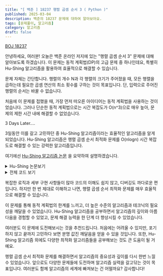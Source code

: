 ```yaml
---
title: "[ 백준 ] 18237 행렬 곱셈 순서 3 ( Python )"
published: 2025-03-04
description: 백준의 18237 문제에 대하여 알아보아요.
tags: [문제풀이, 알고리즘]
category: 알고리즘
draft: false
---
```


[BOJ 18237](https://www.acmicpc.net/problem/18237)

안녕하세요, 여러분! 오늘은 백준 온라인 저지에 있는 "행렬 곱셈 순서 3" 문제에 대해 알아보도록 하겠습니다. 이 문제는 동적 계획법(DP)의 고급 문제 중 하나인데요, 특별히 Hu-Shing 알고리즘을 활용하여 효율적으로 해결할 수 있습니다.

문제 자체는 간단합니다. 행렬의 개수 N과 각 행렬의 크기가 주어졌을 때, 모든 행렬을 곱하는데 필요한 곱셈 연산의 최소 횟수를 구하는 것이 목표입니다. 단, 입력으로 주어진 행렬의 순서는 바꿀 수 없습니다.

처음에 이 문제를 접했을 때, 가장 먼저 떠오른 아이디어는 동적 계획법을 사용하는 것이었습니다. 그러나 단순한 동적 계획법으로는 시간 복잡도가 O(n^3)으로 매우 높아, 문제의 제한 시간 내에 해결할 수 없었습니다.

3 Days Later....

3일동안 이를 갈고 고민하던 중 Hu-Shing 알고리즘이라는 효율적인 알고리즘을 알게 되었습니다. Hu-Shing 알고리즘은 행렬 곱셈 순서 최적화 문제를 O(nlogn) 시간 복잡도로 해결할 수 있는 강력한 알고리즘입니다.

여기에선 [Hu-Shing 알고리즘 논문](http://i.stanford.edu/pub/cstr/reports/cs/tr/81/875/CS-TR-81-875.pdf) 을 요약하여 설명하겠습니다.

<details>
<summary>Hu-Shing 논문보기</summary>
<div markdown="1">
우선 행렬 곱셈 순서 최적화 문제를 볼록 다각형 분할 문제로 변환하는 과정을 자세히 살펴보겠습니다. $n$개의 행렬 $M_1, M_2, \ldots, M_n$이 주어졌을 때, $M_i$는 $r_{i-1} \times r_i$ 크기의 행렬입니다. 이들을 곱하는 순서에 따라 연산량이 달라지게 되는데, 최적의 곱셈 순서를 찾는 것이 목표입니다.

저자들은 이를 위해 각 행렬을 하나의 변으로 갖는 볼록 다각형을 생각합니다. 예를 들어 행렬이 3개라면 삼각형, 4개라면 사각형이 대응됩니다. 이 때 꼭지점 $i$에는 $r_i$라는 가중치가 부여되며, 다각형의 변은 행렬의 크기 정보를 담고 있게 됩니다.

이제 원래 문제는 이 다각형을 대각선으로 적절히 분할하는 문제로 바뀌게 됩니다. 분할된 하나의 삼각형은 두 행렬의 곱을 의미하며, 삼각형의 cost는 두 행렬을 곱할 때 필요한 연산량에 해당합니다. 전체 분할의 cost, 즉 모든 삼각형의 cost 합은 행렬 곱셈에 필요한 총 연산량과 같아집니다. 따라서 분할의 cost를 최소화하는 것이 곧 최적의 행렬 곱셈 순서를 찾는 것과 동치가 됩니다.

이 변환의 정당성은 귀납법을 통해 증명됩니다 (보조정리 1). 우선 행렬이 2개일 때 성립함은 자명합니다. 행렬 2개의 곱은 삼각형 하나로 표현되고, 곱셈 연산량과 삼각형의 cost가 정확히 일치합니다.

이제 $k$개의 행렬에 대해 변환이 성립한다고 가정하고 $k+1$개의 행렬에 대해 생각해봅시다. $k+1$개의 행렬을 최적으로 곱하는 순서는 항상 어떤 위치 $p$ $(1 \leq p \leq k)$에서 두 부분으로 나눌 수 있을 것입니다. 즉, 앞의 $p$개 행렬의 곱과 뒤의 $k+1-p$개 행렬의 곱을 계산한 뒤 이 둘을 곱하는 꼴이 되어야 최적이 될 수 있습니다:

$$M = (M_1 \times M_2 \times \cdots \times M_p) \times (M_{p+1} \times \cdots \times M_{k+1})$$

이는 볼록 다각형으로도 동일하게 해석할 수 있습니다. $V_1$-$V_2$-$\ldots$-$V_p$로 이어지는 $p$각형과 $V_p$-$\ldots$-$V_{k+1}$로 이어지는 $(k-p+2)$각형은 각각 최적 분할 상태에 있을 것이고, 최종적으로는 $V_1$과 $V_p$를 연결하는 대각선으로 전체를 두 부분으로 나눌 때 최적이 될 것입니다.

$V_1$-$V_p$를 연결하는 대각선, 즉 가장 마지막에 곱해지는 삼각형의 cost는 다음과 같이 계산됩니다:

- $p$각형의 최적 분할 cost ($= C(w_1, w_2, \ldots, w_p)$): 앞 $p$개 행렬의 최적 곱셈 연산량
- $(k-p+2)$각형의 최적 분할 cost ($= C(w_p, \ldots, w_k, w_{k+1})$): 뒤 $k+1-p$개 행렬의 최적 곱셈 연산량
- 1차원 벡터 $r_0 \times r_p$와 $r_p \times r_k$로 이루어진 두 행렬의 곱셈 연산량: $w_1 w_p w_{k+1}$

따라서 전체 $(k+1)$각형의 최적 분할 cost는 $k+1$개 행렬의 최적 곱셈 연산량과 정확히 일치하게 되어 귀납 증명이 완료됩니다:

$$C(w_1, w_2, \ldots, w_{k+1}) = C(w_1, w_2, \ldots, w_p) + C(w_p, \ldots, w_k, w_{k+1}) + w_1 w_p w_{k+1}$$

이 변환을 통해 우리는 이제 행렬 대신 볼록 다각형만 생각하면 됩니다. 볼록 다각형을 '어떻게 삼각형으로 분할할 때 cost의 합이 최소가 되는가'라는 형태로 문제가 바뀐 것입니다. 저자들은 이를 '볼록 다각형 최적 분할 문제 (Optimum Convex Polygon Partitioning Problem)'이라 명명하고, 이에 대한 최적해의 특성을 규명하고자 합니다.

첫째로 증명하는 것은 임의의 최적분할은 항상 적어도 두 개의 이등변 삼각형 (한 변을 공유하는 삼각형 쌍)을 포함한다는 것입니다 (정리 1). 이를 위해 모든 꼭지점의 차수, 즉 꼭지점에 연결된 변과 대각선의 수를 분석합니다.

볼록 $n$각형은 $n$개의 변과 $n-3$개의 대각선으로 분할됩니다. 따라서 꼭지점의 차수 합은 $2n + 2(n-3) = 4n-6$이 되어야 합니다. 만약 이등변 삼각형이 없다고 가정하면, 분할에 참여하는 모든 삼각형은 세 꼭지점의 차수가 3 이상이어야 합니다. 이는 $n-2$개의 삼각형에 $3(n-2)$개 이상의 차수가 필요하다는 뜻인데, 이는 앞서 계산한 전체 차수의 합 $4n-6$과 모순됩니다 ($n > 3$일 때 $3(n-2) > 4n-6$). 따라서 임의의 최적분할은 반드시 한 변을 공유하는, 즉 차수가 2인 꼭지점을 갖는 삼각형 쌍을 포함해야만 합니다.

다음으로 저자들은 꼭지점들을 크기 순서대로 $V_1, V_2, \ldots, V_n$이라 명명하고, 볼록 $n$각형의 최적분할은 항상 $V_1$-$V_2$와 $V_1$-$V_3$의 변 (또는 대각선)을 포함함을 증명합니다 (정리 2). 이는 정리 1에서처럼 이등변 삼각형의 존재성을 보장하는 결과입니다. 즉, 가장 작은 꼭지점 $V_1$을 기준으로 그 다음으로 작은 $V_2$와 $V_3$가 반드시 연결되어야 한다는 의미입니다.

증명은 귀납법으로 이뤄집니다. 우선 $V_2$ 또는 $V_3$가 이등변 삼각형을 이루는 경우라면 당연히 $V_1$-$V_2$ 또는 $V_1$-$V_3$가 최적분할에 포함되어야 합니다. 이때 $V_1$이 아닌 다른 꼭지점이 차수 2를 갖는다면, 해당 꼭지점을 분리해 내어도 $V_1$-$V_2$ 또는 $V_1$-$V_3$ 연결이 보존됨을 쉽게 보일 수 있습니다 (귀납 가정).

한편 $V_1$과 $V_2$ (또는 $V_3$) 둘 다 차수 2를 갖는 경우라면, $V_1$-$V_2$ (또는 $V_1$-$V_3$) 대신 다른 대각선을 연결하는 것은 최적성을 해친다는 사실을 증명할 수 있습니다. 대각선을 연결하되 비용은 그대로 유지하려면 꼭지점 가중치가 같아야 하는데, 이는 $V_1$이 최소 가중치를 갖는다는 조건에 모순되기 때문입니다. 따라서 $V_1$-$V_2$와 $V_1$-$V_3$는 반드시 최적분할에 포함되어야 합니다.

위의 결과들을 바탕으로, 저자들은 특별한 형태의 최적분할인 'fan'과 'monotone polygon'에 대해 살펴봅니다. Fan은 한 꼭지점에서 다른 모든 꼭지점으로 연결된 대각선 집합을 말하며, monotone polygon은 꼭지점 가중치가 단조 증가하다가 단조 감소하는 볼록 다각형입니다. 이들은 이후 O($n \log n$) 알고리즘을 설계하는 데 핵심적인 역할을 합니다.

이제 Part II로 넘어가 Hu-Shing 알고리즘의 실제 동작 과정을 자세히 살펴보겠습니다. 알고리즘의 주요 아이디어는 다음과 같습니다:

1. 주어진 볼록 다각형에 대해 모든 '후보 h-arc'를 찾는다 (h-arc의 정의는 뒤에서 다룸).
2. 각 h-arc에 대해 그 arc를 포함하는 부분다각형의 최적분할을 구한다.
   - 부분다각형을 h-arc로 둘로 나누고, 각 부분에 대해 재귀적으로 최적분할을 구한다.
   - 이 때 두 부분다각형에 대한 최적해를 합치면 원래 부분다각형의 최적해가 된다.
3. 전체 다각형의 최적해는 루트 h-arc에 대한 부분다각형의 최적해와 같다.

여기서 h-arc (horizontal arc)란, $V_a$-$V_b$-$V_c$-$V_d$ 순서의 꼭지점에 대해 다음 조건을 만족하는 대각선 $V_a$-$V_c$를 말합니다 (정리 3):

$$\frac{1}{w_a} + \frac{1}{w_d} \leq \frac{1}{w_b} + \frac{1}{w_c}$$

이러한 h-arc들은 서로 교차하지 않으며, 최적분할에 포함될 가능성이 높은 대각선들입니다. 따라서 h-arc들만 고려하면 탐색 범위를 크게 줄일 수 있습니다.

알고리즘의 첫 단계에서는 one-sweep 방법으로 모든 h-arc를 추출합니다. 볼록 다각형의 꼭지점을 시계방향으로 한 바퀴 순회하면서, 스택을 이용해 h- arc 조건을 만족하는 대각선을 찾아내는 것입니다. 이 과정에서 중요한 것은 현재 처리 중인 꼭지점과 스택에 저장된 마지막 두 꼭지점만 보면 된다는 점입니다. 새로운 꼭지점을 스택에 추가하되, 추가 직전에 h-arc 조건을 검사하여 필요한 대각선만 골라내는 방식으로 동작합니다. 이렇게 하면 O($n$)에 모든 h-arc를 구할 수 있습니다.

다음으로, 추출된 h-arc들 간의 포함관계를 분석하여 트리 구조로 정리합니다. 이를 arc-tree라 부르는데, 루트는 전체 다각형에 대응되고 리프는 각각의 h-arc에 대응됩니다. 즉, arc-tree의 각 노드는 h-arc 하나와 그에 의해 둘로 나뉘는 부분다각형을 표현하게 됩니다. 이 트리의 구축에는 각 h-arc의 꼭지점 번호 범위를 비교하는 과정이 필요하므로 O($n \log n$)이 소요됩니다.

이제 arc-tree의 리프에서 루트로 향하는 후위순회(post-order traversal) 과정을 통해, 각 h-arc에 대한 부분다각형의 최적해를 bottom-up 방식으로 구해나갑니다. 한 h-arc $V_a$-$V_c$에 대응되는 부분다각형은 $V_a$와 $V_c$ 사이의 꼭지점들로 이루어집니다. 이 부분다각형을 $V_a$-$V_c$로 둘로 나누고, 각 부분에 대해 재귀적으로 최적분할 비용을 계산합니다. 그리고 그 합이 바로 현재 부분다각형의 최적분할 비용이 됩니다.

여기서 주목할 점은, 한 h-arc의 부분다각형에 대한 최적분할을 구할 때 그 안에 포함된 h-arc들에 대한 계산 결과를 활용할 수 있다는 것입니다. 포함관계가 arc-tree에 그대로 반영되어 있기 때문에, 트리를 따라 리프에서 루트로 거슬러 올라가는 동안 답을 효율적으로 합쳐나갈 수 있습니다. 이것이 동적계획법(dynamic programming)의 핵심 아이디어입니다.

각 h-arc 단위의 DP 계산에서 유의할 점은, 해당 h-arc의 '바로 위' 부분과 '바로 아래' 부분으로만 나누어 최적해를 구한다는 것입니다. H-arc에 걸쳐있는 부분다각형은 이미 계산이 완료되었으므로, 남은 윗부분과 아랫부분에 대해서만 고려하면 되는 것입니다. 이때 left/right 부분다각형 각각에 대해 최적분할이 Fan의 형태임이 보장됩니다 (monotone polygon의 경우). 따라서 양쪽의 Fan에 의한 비용을 합하고, 가운데 h-arc 자체의 비용까지 더하면 됩니다.

그런데 h-arc의 개수가 여러 개일 경우, 어떤 h-arc부터 처리해야 할지 고민이 됩니다. 이에 대한 저자들의 직관은 '기준 h-arc 바로 위에서 시작하여, 그 직선을 따라 바깥쪽으로 뻗어나가는 쪽의 h-arc부터 우선적으로 처리하자'는 것입니다. 이러한 처리 순서를 결정하는 기준으로 도입된 개념이 바로 supporting weight입니다.

Supporting weight란, 주어진 h-arc $V_a$-$V_c$에 대해, 그 직선을 따라 위쪽으로 뻗어나가면서 새로 만나는 꼭지점들의 가중치 조화평균을 말합니다. 구체적으로는 다음과 같이 정의됩니다:

$$S(V_a\text{-}V_c) = \frac{C(w_a, \ldots, w_c) - w_aw_c}{(w_a:w_c) - w_aw_c}$$

여기서 $C(w_a, \ldots, w_c)$는 $V_a$-$V_c$ 위쪽 부분다각형의 최적분할 비용, $(w_a:w_c)$는 $w_a$에서 $w_c$까지 시계방향으로의 가중치 누적합을 나타냅니다. 이렇게 정의된 supporting weight가 클수록, 해당 h-arc 위쪽으로 뻗어나가는 쪽에 최적분할에 유리한 꼭지점들이 많이 몰려있음을 의미합니다. 따라서 이 값이 큰 h-arc부터 먼저 처리하는 것이 타당한 것입니다.

H-arc들을 supporting weight 기준으로 정렬하기 위해, 저자들은 leftist tree를 사용한 priority queue를 고안했습니다. Arc-tree의 각 노드마다 별도의 priority queue를 두고, 그 노드의 바로 위쪽에 존재하는 h-arc들을 sup-weight 순으로 저장해 둡니다. 노드 방문 시마다 priority queue에서 top 원소를 뽑아 처리하고, 남은 h-arc들에 대해 같은 작업을 반복하는 것입니다. priority queue의 추가/삭제 연산은 O($\log n$) 시간에 수행 가능하므로, 전체 시간복잡도는 arc-tree의 노드 수에 $\log n$을 곱한 O($n \log n$)이 됩니다.

마지막으로 위 과정을 통해 모든 h-arc에 대한 부분문제가 해결되면, arc-tree의 루트에 저장된 값이 원래 다각형 전체의 최적분할 비용, 즉 행렬 곱셈의 최소 연산량이 됩니다. 시간복잡도를 보면 arc-tree 구축에 O($n \log n$), DP 계산에 O($n \log n$)으로 총 O($n \log n$)입니다. 추가로 priority queue를 병합할 때 LCA(lowest common ancestor) 알고리즘을 활용하면 O($n$)까지 개선할 수 있습니다.

이상으로 Hu-Shing 알고리즘의 동작 과정을 자세히 살펴보았습니다. 이 알고리즘은 행렬 곱셈 문제를 절묘하게 변형하여 최적부분구조(optimal substructure)를 찾아냈고, 동적계획법과 supporting weight 개념을 적절히 조합하여 O($n \log n$)이라는 준수한 시간복잡도를 달성했습니다. 특히 monotone polygon과 같은 특수한 경우를 활용하여 DP 계산을 간소화한 점, priority queue를 통해 계산 순서를 조절한 점 등 세부적인 아이디어도 인상적입니다. 이 알고리즘은 30년 넘게 O($n^3$)이 최선으로 여겨지던 행렬 곱셈 문제를 획기적으로 해결했을 뿐 아니라, 그 과정에서 볼록 다각형 분할이라는 새로운 문제를 발굴하고 정립했다는 점에서 큰 의의가 있습니다.

</div>
</details>

<details>
<summary>전체 코드 보기</summary>
<div markdown="1">
죄송하지만 코드 복사 방지를 위하여 이번의 소스코드는 없습니다..
</div>
</details>

복잡한 로직과 세부 구현 사항들이 많아 코드의 이해도 쉽지 않고, 디버깅도 까다로운 편입니다. 하지만 한 번 제대로 이해하고 나면, 행렬 곱셈 순서 최적화 문제를 매우 효율적으로 해결할 수 있습니다.

이 문제를 통해 동적 계획법의 한계를 느끼고, 더 높은 수준의 알고리즘과 테크닉의 필요성을 깨달을 수 있었습니다. Hu-Shing 알고리즘을 공부하면서 알고리즘의 깊이와 아름다움을 경험할 수 있었고, 문제 해결 능력을 한 단계 더 향상시킬 수 있었습니다.

여러분도 이 문제에 도전해보시는 것을 추천드립니다. 처음에는 어려울 수 있지만, 포기하지 않고 끝까지 고민하다 보면 분명 값진 깨달음을 얻을 수 있을 것입니다. 또한, Hu-Shing 알고리즘 외에도 다양한 최적화 알고리즘들을 공부해보는 것도 큰 도움이 될 거예요.

행렬 곱셈 순서 최적화 문제를 해결하면서 알고리즘의 중요성과 깊이를 다시 한번 느낄 수 있었습니다. 앞으로도 다양한 문제들에 도전하며 알고리즘 실력을 갈고닦는 것이 목표입니다. 여러분도 함께 알고리즘의 세계에 빠져보는 건 어떨까요? 감사합니다!
